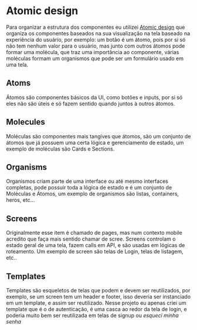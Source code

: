 # Atomic design
Para organizar a estrutura dos componentes eu utilizei [Atomic design](https://bradfrost.com/blog/post/atomic-web-design/) que organiza os componentes baseados na sua visualização na tela baseado na experiência do usuário, por exemplo: um botão é um átomo, pois por si só não tem nenhum valor para o usuário, mas junto com outros átomos pode formar uma molécula, que traz uma importância ao componente, várias moléculas formam um organismos que pode ser um formulário usado em uma tela.


## Atoms
Átomos são componentes básicos da UI, como botões e inputs, por si só eles não são úteis e só fazem sentido quando juntos à outros átomos.

## Molecules
Moléculas são componentes mais tangíves que átomos, são um conjunto de átomos que já possuem uma certa lógica e gerenciamento de estado, um exemplo de moléculas são Cards e Sections.

## Organisms
Organismos criam parte de uma interface ou até mesmo interfaces completas, pode possuir toda a lógica de estado e é um conjunto de Moléculas e Átomos, um exemplo de organismos são listas, containers, heros, etc...

## Screens
Originalmente esse item é chamado de pages, mas num contexto mobile acredito que faça mais sentido chamar de scree. Screens controlam o estado geral de uma tela, fazem calls em API, e são usadas em lógicas de roteamento. Um exemplo de screen são telas de Login, telas de listagem, etc..

## Templates
Templates são esqueletos de telas que podem e devem ser reutilizados, por exemplo, se um screen tem um header e footer, isso deveria ser instanciado em um template, e assim ser reutilizado. Nesse projeto eu apenas criei um template que é o de autenticação, é uma casca ao redor da tela de login, e poderia muito bem ser reutilizada em telas de signup ou _esqueci minha senha_
